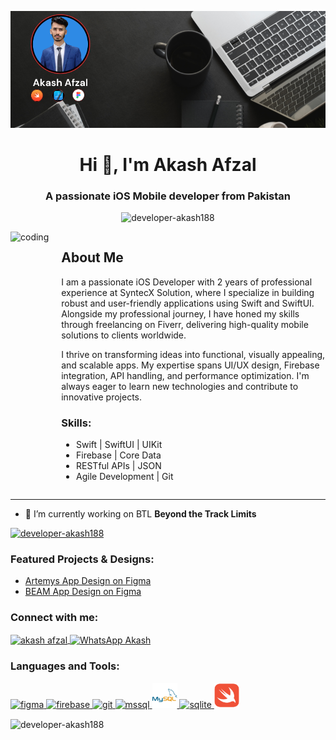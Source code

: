 ![ogo](https://github.com/Developer-Akash188/Developer-Akash188/blob/main/Black%20Flatlay%20Photo%20Motivational%20Finance%20Quote%20Facebook%20Cover.png?raw=true)
<h1 align="center">Hi 👋, I'm Akash Afzal</h1>
<h3 align="center">A passionate iOS Mobile developer from Pakistan</h3>

<p align="center">
  <img src="https://komarev.com/ghpvc/?username=developer-akash188&label=Profile%20views&color=0e75b6&style=flat" alt="developer-akash188" />
</p>

<div style="display: flex; align-items: flex-start; justify-content: space-between; gap: 20px;">
  <div>
    <img alt="coding" width="400" src="https://miro.medium.com/v2/resize:fit:4800/format:webp/1*VMmvImch6VU5pc2VktY1uw.gif">
  </div>
  <div style="flex: 1;">
    <h2>About Me</h2>
    <p>
      I am a passionate iOS Developer with 2 years of professional experience at SyntecX Solution, where I specialize in building robust and user-friendly applications using Swift and SwiftUI. Alongside my professional journey, I have honed my skills through freelancing on Fiverr, delivering high-quality mobile solutions to clients worldwide.
    </p>
    <p>
      I thrive on transforming ideas into functional, visually appealing, and scalable apps. My expertise spans UI/UX design, Firebase integration, API handling, and performance optimization. I'm always eager to learn new technologies and contribute to innovative projects.
    </p>
    <h3>Skills:</h3>
    <ul>
      <li>Swift | SwiftUI | UIKit</li>
      <li>Firebase | Core Data</li>
      <li>RESTful APIs | JSON</li>
      <li>Agile Development | Git</li>
    </ul>
  </div>
</div>

---

- 🔭 I’m currently working on BTL **Beyond the Track Limits**

<p align="left"> 
  <a href="https://github.com/ryo-ma/github-profile-trophy">
    <img src="https://github-profile-trophy.vercel.app/?username=developer-akash188" alt="developer-akash188" />
  </a> 
</p>
<h3>Featured Projects & Designs:</h3>
<ul>
  <li><a href="https://www.figma.com/design/X97Qr5wyBW7pPD0eEzSeNT/Artemys-app?node-id=0-1">Artemys App Design on Figma</a></li>
  <li><a href="https://www.figma.com/design/RT8WQJy9BHsC2eLcfgZCSW/BEAM-APP?node-id=0-1">BEAM App Design on Figma</a></li>
</ul>

<h3 align="left">Connect with me:</h3>
<p align="left">
  <a href="https://linkedin.com/in/akash-afzal" target="blank">
    <img align="center" src="https://raw.githubusercontent.com/rahuldkjain/github-profile-readme-generator/master/src/images/icons/Social/linked-in-alt.svg" alt="akash afzal" height="30" width="40" />
  </a>
  <a href="https://wa.me/923349020592" target="blank">
    <img align="center" src="https://www.vectorlogo.zone/logos/whatsapp/whatsapp-icon.svg" alt="WhatsApp Akash" height="30" width="40" />
  </a>
</p>

<h3 align="left">Languages and Tools:</h3>
<p align="left">
  <a href="https://www.figma.com/" target="_blank" rel="noreferrer">
    <img src="https://www.vectorlogo.zone/logos/figma/figma-icon.svg" alt="figma" width="40" height="40" />
  </a>
  <a href="https://firebase.google.com/" target="_blank" rel="noreferrer">
    <img src="https://www.vectorlogo.zone/logos/firebase/firebase-icon.svg" alt="firebase" width="40" height="40" />
  </a>
  <a href="https://git-scm.com/" target="_blank" rel="noreferrer">
    <img src="https://www.vectorlogo.zone/logos/git-scm/git-scm-icon.svg" alt="git" width="40" height="40" />
  </a>
  <a href="https://www.microsoft.com/en-us/sql-server" target="_blank" rel="noreferrer">
    <img src="https://www.svgrepo.com/show/303229/microsoft-sql-server-logo.svg" alt="mssql" width="40" height="40" />
  </a>
  <a href="https://www.mysql.com/" target="_blank" rel="noreferrer">
    <img src="https://raw.githubusercontent.com/devicons/devicon/master/icons/mysql/mysql-original-wordmark.svg" alt="mysql" width="40" height="40" />
  </a>
  <a href="https://www.sqlite.org/" target="_blank" rel="noreferrer">
    <img src="https://www.vectorlogo.zone/logos/sqlite/sqlite-icon.svg" alt="sqlite" width="40" height="40" />
  </a>
  <a href="https://developer.apple.com/swift/" target="_blank" rel="noreferrer">
    <img src="https://raw.githubusercontent.com/devicons/devicon/master/icons/swift/swift-original.svg" alt="swift" width="40" height="40" />
  </a>
</p>

<p>
  <img align="center" src="https://github-readme-stats.vercel.app/api/top-langs?username=developer-akash188&show_icons=true&locale=en&layout=compact" alt="developer-akash188" />
</p>
